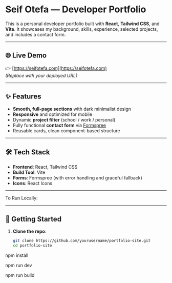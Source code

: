 # Seif Otefa — Developer Portfolio

This is a personal developer portfolio built with **React**, **Tailwind CSS**, and **Vite**. It showcases my background, skills, experience, selected projects, and includes a contact form.


---

## 🌐 Live Demo

👉 [https://seifotefa.com](https://seifotefa.com)  
*(Replace with your deployed URL)*

---

## ✨ Features

- **Smooth, full-page sections** with dark minimalist design
- **Responsive** and optimized for mobile
- Dynamic **project filter** (school / work / personal)
- Fully functional **contact form** via [Formspree](https://formspree.io)
- Reusable cards, clean component-based structure
---

## 🛠 Tech Stack

- **Frontend**: React, Tailwind CSS
- **Build Tool**: Vite
- **Forms**: Formspree (with error handling and graceful fallback)
- **Icons**: React Icons

---

To Run Locally:

---

## 🚀 Getting Started

1. **Clone the repo**:
   ```bash
   git clone https://github.com/yourusername/portfolio-site.git
   cd portfolio-site

npm install

npm run dev

npm run build

